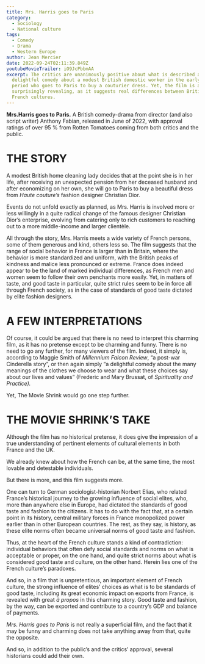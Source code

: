 ```yaml
---
title: Mrs. Harris goes to Paris
category:
  - Sociology
  - National culture
tags:
  - Comedy
  - Drama
  - Western Europe
author: Jean Mercier
date: 2022-09-24T02:11:39.849Z
youtubeMovieTrailer: iO9JcPbbmAA
excerpt: The critics are unanimously positive about what is described as a
  delightful comedy about a modest British domestic worker in the early post-war
  period who goes to Paris to buy a couturier dress. Yet, the film is also
  surprisingly revealing, as it suggests real differences between British and
  French cultures.
---
```

**Mrs.Harris goes to Paris.** A British comedy-drama from director (and also script writer) Anthony Fabian, released in June of 2022, with approval ratings of over 95 % from Rotten Tomatoes coming from both critics and the public.

# THE STORY

A modest British home cleaning lady decides that at the point she is in her life, after receiving an unexpected pension from her deceased husband and after economizing on her own, she will go to Paris to buy a beautiful dress from *Haute couture’s* fashion designer Christian Dior.

Events do not unfold exactly as planned, as Mrs. Harris is involved more or less willingly in a quite radical change of the famous designer Christian Dior’s enterprise, evolving from catering only to rich customers to reaching out to a more middle-income and larger clientèle.

All through the story, Mrs. Harris meets a wide variety of French persons, some of them generous and kind, others less so. The film suggests that the range of social behavior in France is larger than in Britain, where the behavior is more standardized and uniform, with the British peaks of kindness and malice less pronounced or extreme. France does indeed appear to be the land of marked individual differences, as French men and women seem to follow their own penchants more easily. Yet, in matters of taste, and good taste in particular, quite strict rules seem to be in force all through French society, as in the case of standards of good taste dictated by elite fashion designers.

# A FEW INTERPRETATIONS

Of course, it could be argued that there is no need to interpret this charming film, as it has no pretense except to be charming and funny. There is no need to go any further, for many viewers of the film. Indeed, it simply is, according to Maggie Smith of *Millennium* *Falcon* *Review*, “a post-war Cinderella story”, or then again simply “a delightful comedy about the many meanings of the clothes we choose to wear and what these choices say about our lives and values” (Frederic and Mary Brussat, of *Spirituality* *and Practice).*

Yet, The Movie Shrink would go one step further.

# THE MOVIE SHRINK’S TAKE

Although the film has no historical pretense, it does give the impression of a true understanding of pertinent elements of cultural elements in both France and the UK.

We already knew about how the French can be, at the same time, the most lovable and detestable individuals.

But there is more, and this film suggests more.

One can turn to German sociologist-historian Norbert Elias, who related France’s historical journey to the growing influence of social elites, who, more than anywhere else in Europe, had dictated the standards of good taste and fashion to the citizens. It has to do with the fact that, at a certain point in its history, central military forces in France monopolized power earlier than in other European countries. The rest, as they say, is history, as these elite norms often became universal norms of good taste and fashion.

Thus, at the heart of the French culture stands a kind of contradiction: individual behaviors that often defy social standards and norms on what is acceptable or proper, on the one hand, and quite strict norms about what is considered good taste and culture, on the other hand. Herein lies one of the French culture’s paradoxes.

And so, in a film that is unpretentious, an important element of French culture, the strong influence of elites’ choices as what is to be standards of good taste, including its great economic impact on exports from France, is revealed with great *à propos* in this charming story. Good taste and fashion, by the way, can be exported and contribute to a country’s GDP and balance of payments.

*Mrs*. *Harris* *goes* *to* *Paris* is not really a superficial film, and the fact that it may be funny and charming does not take anything away from that, quite the opposite.

And so, in addition to the public’s and the critics’ approval, several historians could add their own.